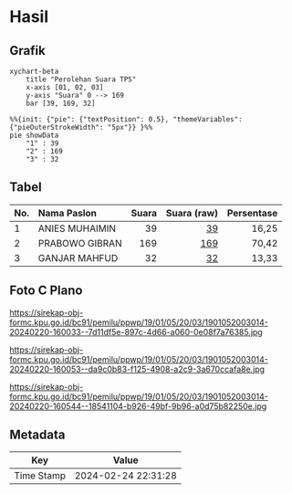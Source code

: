 # Hasil

## Grafik

```mermaid
xychart-beta
    title "Perolehan Suara TPS"
    x-axis [01, 02, 03]
    y-axis "Suara" 0 --> 169
    bar [39, 169, 32]
```

```mermaid
%%{init: {"pie": {"textPosition": 0.5}, "themeVariables": {"pieOuterStrokeWidth": "5px"}} }%%
pie showData
    "1" : 39
    "2" : 169
    "3" : 32
```

## Tabel

| No. | Nama Paslon    | Suara | Suara (raw) | Persentase |
|:--- |:-------------- | -----:| -----------:| ----------:|
| 1   | ANIES MUHAIMIN | 39    | [39][p-1]   | 16,25      |
| 2   | PRABOWO GIBRAN | 169   | [169][p-2]  | 70,42      |
| 3   | GANJAR MAHFUD  | 32    | [32][p-3]   | 13,33      |


[p-1]: https://github.com/gigit-pemilu/pemilu-2024-19-kepulauan-bangka-belitung/blob/main/pilpres/hitung-suara/sub/19-kepulauan-bangka-belitung/sub/01-bangka/sub/05-pemali/sub/2003-penyamun/sub/014-tps/sub/paslon-1.txt
[p-2]: https://github.com/gigit-pemilu/pemilu-2024-19-kepulauan-bangka-belitung/blob/main/pilpres/hitung-suara/sub/19-kepulauan-bangka-belitung/sub/01-bangka/sub/05-pemali/sub/2003-penyamun/sub/014-tps/sub/paslon-2.txt
[p-3]: https://github.com/gigit-pemilu/pemilu-2024-19-kepulauan-bangka-belitung/blob/main/pilpres/hitung-suara/sub/19-kepulauan-bangka-belitung/sub/01-bangka/sub/05-pemali/sub/2003-penyamun/sub/014-tps/sub/paslon-3.txt

## Foto C Plano

https://sirekap-obj-formc.kpu.go.id/bc91/pemilu/ppwp/19/01/05/20/03/1901052003014-20240220-160033--7d11df5e-897c-4d66-a060-0e08f7a76385.jpg

https://sirekap-obj-formc.kpu.go.id/bc91/pemilu/ppwp/19/01/05/20/03/1901052003014-20240220-160053--da9c0b83-f125-4908-a2c9-3a670ccafa8e.jpg

https://sirekap-obj-formc.kpu.go.id/bc91/pemilu/ppwp/19/01/05/20/03/1901052003014-20240220-160544--18541104-b926-49bf-9b96-a0d75b82250e.jpg


## Metadata

| Key        | Value               |
| ---------- | ------------------- |
| Time Stamp | 2024-02-24 22:31:28 |



